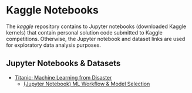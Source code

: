 # Kaggle Notebooks
The *kaggle* repository contains to Jupyter notebooks (downloaded Kaggle kernels) that contain personal solution code submitted to Kaggle competitions. Otherwise, the Jupyter notebook and dataset links are used for exploratory data analysis purposes.

## Jupyter Notebooks & Datasets
  - [Titanic: Machine Learning from Disaster](https://www.kaggle.com/c/titanic)
    - [(Jupyter Notebook) ML Workflow & Model Selection](kernels/titanic-machine-learning-from-disaster/notebook/titanic-disaster.ipynb)
